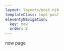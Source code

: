 ```yaml
---
layout: layouts/post.njk
templateClass: tmpl-post
eleventyNavigation:
  key: now 
  order: 2
---
```

now page
